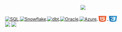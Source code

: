 <div align="center">
  <a href="https://github.com/brunabarragan">
  <img height="180em" src="https://github-readme-stats.vercel.app/api?username=brunabarragan&show_icons=true&theme=dark&include_all_commits=true&count_private=true"/>
  <!--<img height="180em" src="https://github-readme-stats.vercel.app/api/top-langs/?username=brunabarragan&layout=compact&langs_count=7&theme=dracula"/>-->
</div>

<div style="display: inline_block"><br>
  <img align="center" alt="SQL" height="40" width="50" src="https://cdn.jsdelivr.net/gh/devicons/devicon/icons/microsoftsqlserver/microsoftsqlserver-plain.svg">
  <img align="center" alt="Snowflake" height="110" width="110" src="https://upload.wikimedia.org/wikipedia/commons/f/ff/Snowflake_Logo.svg">
  <img align="center" alt="dbt" height="60" width="60" src="https://i0.wp.com/www.scalefree.com/wp-content/uploads/2021/09/dbt-logo.png?ssl=1">  
  <img align="center" alt="Oracle" height="80" width="90" src="https://cdn.jsdelivr.net/gh/devicons/devicon/icons/oracle/oracle-original.svg"> 
  <img align="center" alt="Azure" height="20" width="30" src="https://cdn.jsdelivr.net/gh/devicons/devicon/icons/azure/azure-original.svg"> 
  <img align="center" alt="HTML" height="20" width="30" src="https://raw.githubusercontent.com/devicons/devicon/master/icons/html5/html5-original.svg">
  <img align="center" alt="CSS" height="20" width="30" src="https://raw.githubusercontent.com/devicons/devicon/master/icons/css3/css3-original.svg">
</div>



<div> 
  <a href = "mailto:brunabarragan@gmail.com"><img src="https://img.shields.io/badge/-Gmail-%23333?style=for-the-badge&logo=gmail&logoColor=white" target="_blank"></a>
  <a href="https://www.linkedin.com/in/bruna-barragan" target="_blank"><img src="https://img.shields.io/badge/-LinkedIn-%230077B5?style=for-the-badge&logo=linkedin&logoColor=white" target="_blank"></a> 
 
<!--  ![Snake animation](https://github.com/rafaballerini/rafaballerini/blob/output/github-contribution-grid-snake.svg)-->
</div>




<!--
**brunabarragan/brunabarragan** is a ✨ _special_ ✨ repository because its `README.md` (this file) appears on your GitHub profile.

Here are some ideas to get you started:

- 🔭 I’m currently working on ...
- 🌱 I’m currently learning ...
- 👯 I’m looking to collaborate on ...
- 🤔 I’m looking for help with ...
- 💬 Ask me about ...
- 📫 How to reach me: ...
- 😄 Pronouns: ...
- ⚡ Fun fact: .....
-->
